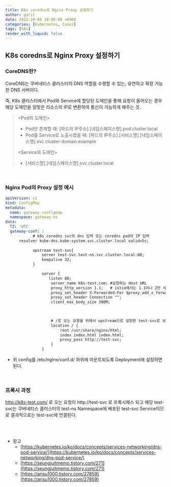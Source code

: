 ```yaml
---
title: K8s coredns로 Nginx Proxy 설정하기
author: garit
date: 2022-10-08 10:00:00 +0900
categories: [Kubernetes, Cases]
tags: [k8s]
render_with_liquid: false
---
```


## K8s coredns로 Nginx Proxy 설정하기

### CoreDNS란?

CoreDNS는 쿠버네티스 클러스터의 DNS 역할을 수행할 수 있는, 유연하고 확장 가능한 DNS 서버이다. 

즉, K8s 클러스터에서 Pod와 Service에 할당된 도메인을 통해 요청이 들어오는 경우 해당 도메인을 알맞은 리소스의 IP로 변환하여 통신이 가능하게 해주는 것.
> <Pod의 도메인>   
> - Pod만 존재할 때: [파드의 IP주소].[네임스페이스명].pod.cluster.local     
> - Pod를 Service로 노출시켰을 때: [파드의 IP주소].[서비스명].[네임스페이스명].svc.cluster-domain.example   
>    
> <Service의 도메인>     
> - [서비스명].[네임스페이스명].svc.cluster.local    
<br/> 

### Nginx Pod의 Proxy 설정 예시

```yaml
apiVersion: v1
kind: ConfigMap
metadata:
  name: gateway-configmap
  namespace: gateway-ns
data:
  TZ: 'UTC'
  gateway-conf: |
            # k8s coredns svc의 dns 입력 또는 coredns pod의 IP 입력
      resolver kube-dns.kube-system.svc.cluster.local valid=5s;
            
            upstream test-svc{
                server test-svc.test-ns.svc.cluster.local:80;
                keepalive 32;
            }

                server {
                   listen 80;
                    server_name k8s-test.com; #요청하는 Host URL
                    proxy_http_version 1.1;   # istio에서는 1.1이나 2만 사용하므로 1.1을 사용한다고 명시한다. 
                    proxy_set_header X-Forwarded-For $proxy_add_x_forwarded_for; 
                    proxy_set_header Connection "";
                    client_max_body_size 300M;

                   
                   
                    # /로 오는 요청을 위에서 upstream으로 설정한 test-svc로 보냄.
                    location / {
                        root /usr/share/nginx/html;
                        index index.html index.html;
                        proxy_pass http://test-svc;
                    }
                }


```
- 위 config를 /etc/nginx/conf.d/ 하위에 마운트되도록 Deployment애 설정하면 된다.

<br/> 

### 프록시 과정

http://k8s-test.com/ 로 오는 요청이 http://test-svc 로 프록시패스 되고 해당 test-svc는 쿠버네티스 클러스터의 test-ns Namespace에 배포된 test-svc Service이므로 결과적으로는 test-svc에 연결된다.  

<br/> <br/>

- 참고
    - [https://kubernetes.io/ko/docs/concepts/services-networking/dns-pod-service/](https://kubernetes.io/ko/docs/concepts/services-networking/dns-pod-service/)
    - [https://seungjuitmemo.tistory.com/271](https://seungjuitmemo.tistory.com/271)
    - [https://arisu1000.tistory.com/27859](https://arisu1000.tistory.com/27859)

